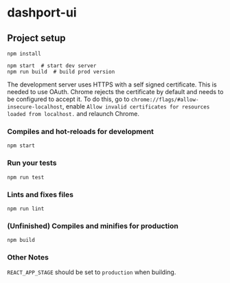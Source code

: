 # dashport-ui

## Project setup

```
npm install

npm start  # start dev server
npm run build  # build prod version
```

The development server uses HTTPS with a self signed certificate.
This is needed to use OAuth.
Chrome rejects the certificate by default and needs to be configured to accept it.
To do this, go to `chrome://flags/#allow-insecure-localhost`, enable `Allow invalid certificates for resources loaded from localhost.` and relaunch Chrome.


### Compiles and hot-reloads for development

```
npm start
```

### Run your tests

```
npm run test
```

### Lints and fixes files

```
npm run lint
```

### (Unfinished) Compiles and minifies for production

```
npm build
```

### Other Notes

`REACT_APP_STAGE` should be set to `production` when building.
